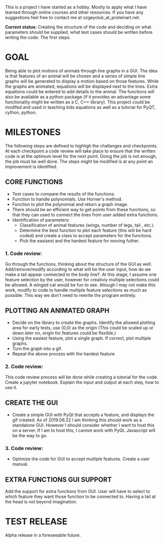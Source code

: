 This is a project I have started as a hobby. Mostly to apply what I have learned through online courses and other resources. If you have any suggestions feel free to contact me at ozgeyoluk_at_proteinart.net.

**Current status:** Creating the structure of the code and deciding on what parameters should be supplied, what test cases should be written before writing the code. The first steps.

# GOAL
Being able to plot motions of animals through line graphs in a GUI. The idea is that features of an animal will be chosen and a series of simple line graphs will be generated to display a motion based on those features. While the graphs are animated, equations will be displayed next to the lines. Extra equations could be entered to add details to the animal. 
The functions will also be available as a python package (if it provides an advantage some functionality might be written as a C, C++ library). This project could be modifed and used in teaching kids equations as well as a tutorial for PyQT, cython, python.

# MILESTONES
The following steps are defined to highligh the challanges and checkpoints. At each checkpoint a code review will take place to ensure that the written code is at the optimum level for the next point. Doing the job is not enough, the job must be well done. The steps might be modified is at any point an improvement is identified.

## CORE FUNCTIONS
- Test cases to compare the results of the functions.
- Function to handle polynomials. Use Horner's method.
- Function to plot the polynomial and return a graph image.
- There should be an efficient way to get points from these functions, so that they can used to connect the lines from user added extra functions.
- Identification of parameters:
  - Classification of animal features (wings, number of legs, tail , etc.).
  - Determine the best function to plot each feature (this will be hard coded) and create a class to accept parameters for the functions.
  - Pick the easisest and the hardest feature for moving futher.

### 1. Code review: 
Go through the functions, thinking about the structure of the GUI as well. Add/remove/modify according to what will be the user input, how do we make a tail appear connected to the body line?. At this stage, I assume one feature selection by the user, however for creativiy multiple selections could be allowed. A winged cat would be fun to see. Altough I may not make this work, modify to code to handle multiple feature selections as much as possible. This way we don't need to rewrite the program entirely. 

## PLOTTING AN ANIMATED GRAPH
- Decide on the library to create the graphs. Identify the allowed plotting area for early tests, use (0,0) as the origin (This could be scaled up or down later on, origin for features could be flexible.)
- Using the easiest feature, plot a single graph. If correct, plot multiple graphs.
- Turn the graph into a gif. 
- Repeat the above process with the hardest feature.

### 2. Code review:
This code review process will be done while creating a tutorial for the code. Create a jupyter notebook. Explain the input and output at each step, how to use it.

## CREATE THE GUI
- Create a simple GUI with PyQt that accepts a feature, and displays the gif created. As of 2019.06.22 I am thinking this should work as a standalone GUI. However I should consider whether I want to host this on a server. If I am to host this, I cannot work with PyQt. Javascript will be the way to go. 

### 3. Code review:
- Optimize the code for GUI to accept multiple features. Create a user manual. 

## EXTRA FUNCTIONS GUI SUPPORT
Add the support for extra functions from GUI. User will have to select to which feature they want those function to be connected to. Having a tail at the head is not beyond imagination. 

# TEST RELEASE
Alpha release in a foreseeable future. 



